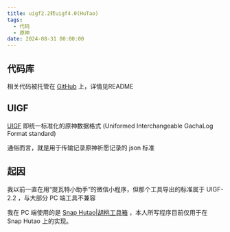```yaml
---
title: uigf2.2转uigf4.0(HuTao)
tags:
  - 代码
  - 原神
date: 2024-08-31 00:00:00
---
```


## 代码库

相关代码被托管在 [GitHub](https://github.com/337826465/uigf2.2-to-uigf4.0-HuTao-) 上，详情见README

## UIGF

[UIGF](https://uigf.org/zh/) 即统一标准化的原神数据格式 (Uniformed Interchangeable GachaLog Format standard)

通俗而言，就是用于传输记录原神祈愿记录的 json 标准

## 起因

我以前一直在用“提瓦特小助手”的微信小程序，但那个工具导出的标准属于 UIGF-2.2 ，与大部分 PC 端工具不兼容

我在 PC 端使用的是 [Snap Hutao|胡桃工具箱](https://hut.ao/zh/) ，本人所写程序目前仅用于在 Snap Hutao 上的实现。